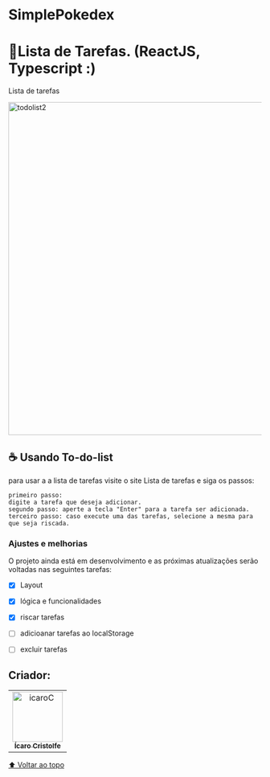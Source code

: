 # SimplePokedex

<h1>🔰Lista de Tarefas. (ReactJS, Typescript :)</h1>
<p>Lista de tarefas </p>

<a data-flickr-embed="true" href="https://www.flickr.com/photos/196553482@N03/52560328172/in/dateposted-public/" title="todolist2"><img src="https://live.staticflickr.com/65535/52560328172_2682b2a23c_o.png" width="1365" height="663" alt="todolist2"></a>


## ☕ Usando To-do-list
para usar a a lista de tarefas visite o  site <a src="https://to-do-list-cristolfe.netlify.app/">Lista de tarefas </a> e siga os passos:

```
primeiro passo:
digite a tarefa que deseja adicionar.
segundo passo: aperte a tecla "Enter" para a tarefa ser adicionada.
terceiro passo: caso execute uma das tarefas, selecione a mesma para que seja riscada.
```

### Ajustes e melhorias

O projeto ainda está em desenvolvimento e as próximas atualizações serão voltadas nas seguintes tarefas:

- [x] Layout
- [x] lógica e funcionalidades
- [x] riscar tarefas
- [ ] adicioanar tarefas ao localStorage
- [ ] excluir tarefas


## Criador:

<table>
  <tr>
    <td align="center">
      <a href="https://www.linkedin.com/in/%C3%ADcaro-cristolfe-0b8104197/" target="_blanked">
        <img src="https://i.ibb.co/52ySbfP/icaroC.jpg" alt="icaroC" border="0" width= "100px"/><br>
        <sub>
          <b>Ícaro Cristolfe</b>
        </sub>
      </a>
    </td>
  </tr>
</table>



[⬆ Voltar ao topo](#SimplePokedex)<br>
